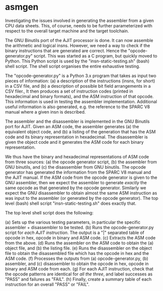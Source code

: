 # asmgen

Investigating the issues involved in generating the assembler from a given CPU data sheets. This, of course, needs to be further parameterized with respect to the overall target machine and the target toolchain.

The GNU Binutils port of the AJIT processor is done.  It can now assemble the arithmetic and logical insns. However, we need a way to check if the binary instructions that are generated are correct. Hence the "opcode-generator.py" script.  This was started as a C program, but quickly moved to Python.  This Python script is used by the "insn-static-testing.sh" (bash) shell script. The shell script organises the entire exhaustive testing.

The "opcode-generator.py" is a Python 3.x program that takes as input two pieces of information: (a) a description of the instructions (insns, for short) in a CSV file, and (b) a description of possible bit field arrangements in a CSV filer., It then produces a set of instruction codes (printed in hexadecimal and binary formats), and the ASM instruction of that opcode.  This information is used in testing the assembler implementation. Additional useful information is also generated, e.g. the reference to the SPARC V8 manual where a given insn is described. 

The assembler and the disassembler is implemented in the GNU Binutils port for AJIT.  Given an ASM code, the assembler generates (a) the equivalent object code, and (b) a listing of the generation that has the ASM code and its binary representation in hexadecimal. The disassembler is given the object code and it generates the ASM code for each binary representation.

We thus have the binary and hexadecimal representations of ASM code from three sources: (a) the opcode generator script, (b) the assembler from GNU binutils, and (c) the disassembler from GNU binutils. The opcode generator has generated the information from the SPARC V8 manual and the AJIT manual.  If the ASM code from the opcode generator is given to the GNU assembler, then we expect the assembler to generate _exactly_ the same opcode as that generated by the opcode generator.  Similarly we expect the GNU disassembler to obtain almost the same ASM instruction as was input to the assembler (or generated by the opcode generator).  The top level (bash) shell script "insn-static-testing.sh" does exactly that.

The top level shell script does the following:

   (a) Sets up the various testing parameters, in particular the specific assembler + disassembler to be tested.
   (b) Runs the opcode-generator.py script for _each AJIT instruction_. The output is a "|" separated table of opcode in hex, opcode in binary and ASM code.
   (c) Extracts the ASM code from the above.
   (d) Runs the assembler on the ASM code to obtain the (a) object file, and (b) the listing file.
   (e) Runs the disassembler on the object file to obtain the disassembled file which has the opcode in hex and the ASM code.
   (f) Processes the outputs from (a) opcode-generator.py, (b) assembler, and (c) disassembler to obtain the opcode in hex, opcode in binary and ASM code from each.
   (g) For each AJIT instruction, check that the opcode patterns are identical for _all the three_, and label successes as "PASS" and failures as "FAIL".
   (h) Finally, create a summary table of each instruction for an overall "PASS" or "FAIL".



